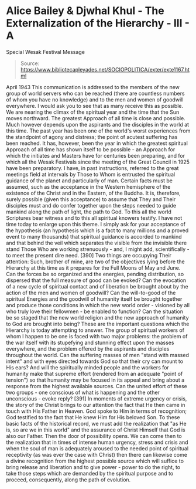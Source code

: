 # Alice Bailey & Djwhal Khul - The Externalization of the Hierarchy - III - A
Special Wesak Festival Message

> Source: https://www.bibliotecapleyades.net/SOCIOPOLITICA/exter/exte1167.html

April 1943
This communication is addressed to the members of the new group of world servers who can be reached (there are countless numbers of whom you have no knowledge) and to the men and women of goodwill everywhere. I would ask you to see that as many receive this as possible. We are nearing the climax of the spiritual year and the time that the Sun moves northward. The greatest Approach of all time is close and possible. Much however depends upon the aspirants and the disciples in the world at this time. The past year has been one of the world's worst experiences from the standpoint of agony and distress; the point of acutest suffering has been reached. It has, however, been the year in which the greatest spiritual Approach of all time has shown itself to be possible - an Approach for which the initiates and Masters have for centuries been preparing, and for which all the Wesak Festivals since the meeting of the Great Council in 1925 have been preparatory. I have, in past instructions, referred to the great meetings field at intervals by Those to Whom is entrusted the spiritual guidance of the planet and particularly of man. Certain facts must be assumed, such as the acceptance in the Western hemisphere of the existence of the Christ and in the Eastern, of the Buddha. It is, therefore, surely possible (given this acceptance) to assume that They and Their disciples must and do confer together upon the steps needed to guide mankind along the path of light, the path to God. To this all the world Scriptures bear witness and to this all spiritual knowers testify. I have not time today to enlarge upon this theme. I simply ask for your acceptance of the hypothesis (an hypothesis which is a fact to many millions and a proved event to many thousands) that spiritual guidance is accorded to mankind and that behind the veil which separates the visible from the invisible there stand Those Who are working strenuously - and, I might add, scientifically - to meet the present dire need. [390]
Two things are occupying Their attention:
Such, brother of mine, are two of the objectives lying before the Hierarchy at this time as it prepares for the Full Moons of May and June. Can the forces be so organized and the energies, pending distribution, so dispersed that the full measure of good can be evoked? Can the evocation of a new cycle of spiritual contact and of liberation be brought about by the action of the men and women of goodwill? Can the will-to-good of the spiritual Energies and the goodwill of humanity itself be brought together and produce those conditions in which the new world order - visioned by all who truly love their fellowmen - be enabled to function? Can the situation be so staged that the new world religion and the new approach of humanity to God are brought into being? These are the important questions which the Hierarchy is today attempting to answer.
The group of spiritual workers of whom I happen to be one is faced with two major problems: the problem of the war itself with its stupefying and stunning effect upon the masses everywhere, and the problem offered by the aspirants and disciples throughout the world. Can the suffering masses of men "stand with massed intent" and with eyes directed towards God so that their cry can mount to His ears? And will the spiritually minded people and the workers for humanity make that supreme effort (rendered from an adequate "point of tension") so that humanity may be focused in its appeal and bring about a response from the highest available sources. Can the united effort of these two groups - one conscious of what is happening and the other unconscious - evoke reply? [391]
In moments of extreme urgency or crisis, the story of the Christ brings to our attention the fact that He then came in touch with His Father in Heaven. God spoke to Him in terms of recognition; God testified to the fact that He knew Him for His beloved Son. To these basic facts of the historical record, we must add the realization that "as He is, so are we in this world" and the assurance of Christ Himself that God is also our Father. Then the door of possibility opens. We can come then to the realization that in times of intense human urgency, stress and crisis and when the soul of man is adequately aroused to the needed point of spiritual receptivity (as was ever the case with Christ) then there can likewise come a divine recognition from the highest possible source which will suffice to bring release and liberation and to give power - power to do the right, to take those steps which are demanded by the spiritual purpose and to proceed, consequently, along the path of evolution.
